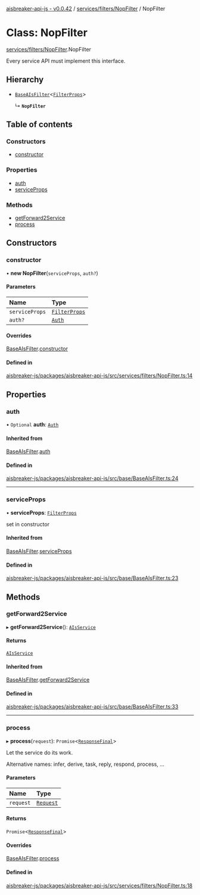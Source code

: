 [aisbreaker-api-js - v0.0.42](../README.md) / [services/filters/NopFilter](../modules/services_filters_NopFilter.md) / NopFilter

# Class: NopFilter

[services/filters/NopFilter](../modules/services_filters_NopFilter.md).NopFilter

Every service API must implement this interface.

## Hierarchy

- [`BaseAIsFilter`](base_BaseAIsFilter.BaseAIsFilter.md)<[`FilterProps`](../interfaces/base_BaseAIsFilter.FilterProps.md)\>

  ↳ **`NopFilter`**

## Table of contents

### Constructors

- [constructor](services_filters_NopFilter.NopFilter.md#constructor)

### Properties

- [auth](services_filters_NopFilter.NopFilter.md#auth)
- [serviceProps](services_filters_NopFilter.NopFilter.md#serviceprops)

### Methods

- [getForward2Service](services_filters_NopFilter.NopFilter.md#getforward2service)
- [process](services_filters_NopFilter.NopFilter.md#process)

## Constructors

### constructor

• **new NopFilter**(`serviceProps`, `auth?`)

#### Parameters

| Name | Type |
| :------ | :------ |
| `serviceProps` | [`FilterProps`](../interfaces/base_BaseAIsFilter.FilterProps.md) |
| `auth?` | [`Auth`](../interfaces/api_models_Auth.Auth.md) |

#### Overrides

[BaseAIsFilter](base_BaseAIsFilter.BaseAIsFilter.md).[constructor](base_BaseAIsFilter.BaseAIsFilter.md#constructor)

#### Defined in

[aisbreaker-js/packages/aisbreaker-api-js/src/services/filters/NopFilter.ts:14](https://github.com/aisbreaker/aisbreaker-js/blob/develop/packages/aisbreaker-api-js/src/services/filters/NopFilter.ts#L14)

## Properties

### auth

• `Optional` **auth**: [`Auth`](../interfaces/api_models_Auth.Auth.md)

#### Inherited from

[BaseAIsFilter](base_BaseAIsFilter.BaseAIsFilter.md).[auth](base_BaseAIsFilter.BaseAIsFilter.md#auth)

#### Defined in

[aisbreaker-js/packages/aisbreaker-api-js/src/base/BaseAIsFilter.ts:24](https://github.com/aisbreaker/aisbreaker-js/blob/develop/packages/aisbreaker-api-js/src/base/BaseAIsFilter.ts#L24)

___

### serviceProps

• **serviceProps**: [`FilterProps`](../interfaces/base_BaseAIsFilter.FilterProps.md)

set in constructor

#### Inherited from

[BaseAIsFilter](base_BaseAIsFilter.BaseAIsFilter.md).[serviceProps](base_BaseAIsFilter.BaseAIsFilter.md#serviceprops)

#### Defined in

[aisbreaker-js/packages/aisbreaker-api-js/src/base/BaseAIsFilter.ts:23](https://github.com/aisbreaker/aisbreaker-js/blob/develop/packages/aisbreaker-api-js/src/base/BaseAIsFilter.ts#L23)

## Methods

### getForward2Service

▸ **getForward2Service**(): [`AIsService`](../interfaces/api_AIsService.AIsService.md)

#### Returns

[`AIsService`](../interfaces/api_AIsService.AIsService.md)

#### Inherited from

[BaseAIsFilter](base_BaseAIsFilter.BaseAIsFilter.md).[getForward2Service](base_BaseAIsFilter.BaseAIsFilter.md#getforward2service)

#### Defined in

[aisbreaker-js/packages/aisbreaker-api-js/src/base/BaseAIsFilter.ts:33](https://github.com/aisbreaker/aisbreaker-js/blob/develop/packages/aisbreaker-api-js/src/base/BaseAIsFilter.ts#L33)

___

### process

▸ **process**(`request`): `Promise`<[`ResponseFinal`](../interfaces/api_models_ResponseFinal.ResponseFinal.md)\>

Let the service do its work.

Alternative names: infer, derive, task, reply, respond, process, ...

#### Parameters

| Name | Type |
| :------ | :------ |
| `request` | [`Request`](../interfaces/api_models_Request.Request.md) |

#### Returns

`Promise`<[`ResponseFinal`](../interfaces/api_models_ResponseFinal.ResponseFinal.md)\>

#### Overrides

[BaseAIsFilter](base_BaseAIsFilter.BaseAIsFilter.md).[process](base_BaseAIsFilter.BaseAIsFilter.md#process)

#### Defined in

[aisbreaker-js/packages/aisbreaker-api-js/src/services/filters/NopFilter.ts:18](https://github.com/aisbreaker/aisbreaker-js/blob/develop/packages/aisbreaker-api-js/src/services/filters/NopFilter.ts#L18)
